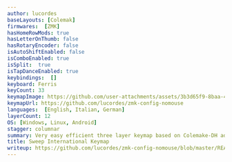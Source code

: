 ```yaml
---
author: lucordes
baseLayouts: [Colemak]
firmwares:  [ZMK]
hasHomeRowMods: true
hasLetterOnThumb: false
hasRotaryEncoder: false
isAutoShiftEnabled: false
isComboEnabled: true
isSplit:  true
isTapDanceEnabled: true
keybindings:  []
keyboard: Ferris
keyCount: 33
keymapImage: https://github.com/user-attachments/assets/3b3d65f9-8baa-4e73-9c62-1e845fa25314
keymapUrl: https://github.com/lucordes/zmk-config-nomouse
languages:  [English, Italian, German]
layerCount: 12
OS: [Windows, Linux, Android]
stagger: columnar
summary: Very easy efficient three layer keymap based on Colemake-DH adjusted for Italian/German.
title: Sweep International Keymap
writeup: https://github.com/lucordes/zmk-config-nomouse/blob/master/README.md
---
```


